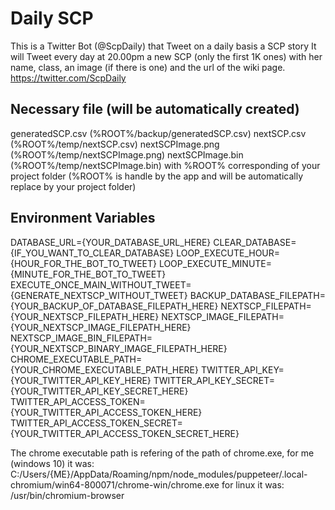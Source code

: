 # Daily SCP
This is a Twitter Bot (@ScpDaily) that Tweet on a daily basis a SCP story
It will Tweet every day at 20.00pm a new SCP (only the first 1K ones) with her name, class, an image (if there is one) and the url of the wiki page.
https://twitter.com/ScpDaily

## Necessary file (will be automatically created)
generatedSCP.csv (%ROOT%/backup/generatedSCP.csv)
nextSCP.csv (%ROOT%/temp/nextSCP.csv)
nextSCPImage.png (%ROOT%/temp/nextSCPImage.png)
nextSCPImage.bin (%ROOT%/temp/nextSCPImage.bin)
with %ROOT% corresponding of your project folder (%ROOT% is handle by the app and will be automatically replace by your project folder)

## Environment Variables
DATABASE_URL={YOUR_DATABASE_URL_HERE}
CLEAR_DATABASE={IF_YOU_WANT_TO_CLEAR_DATABASE}
LOOP_EXECUTE_HOUR={HOUR_FOR_THE_BOT_TO_TWEET}
LOOP_EXECUTE_MINUTE={MINUTE_FOR_THE_BOT_TO_TWEET}
EXECUTE_ONCE_MAIN_WITHOUT_TWEET={GENERATE_NEXTSCP_WITHOUT_TWEET}
BACKUP_DATABASE_FILEPATH={YOUR_BACKUP_OF_DATABASE_FILEPATH_HERE}
NEXTSCP_FILEPATH={YOUR_NEXTSCP_FILEPATH_HERE}
NEXTSCP_IMAGE_FILEPATH={YOUR_NEXTSCP_IMAGE_FILEPATH_HERE}
NEXTSCP_IMAGE_BIN_FILEPATH={YOUR_NEXTSCP_BINARY_IMAGE_FILEPATH_HERE}
CHROME_EXECUTABLE_PATH={YOUR_CHROME_EXECUTABLE_PATH_HERE}
TWITTER_API_KEY={YOUR_TWITTER_API_KEY_HERE}
TWITTER_API_KEY_SECRET={YOUR_TWITTER_API_KEY_SECRET_HERE}
TWITTER_API_ACCESS_TOKEN={YOUR_TWITTER_API_ACCESS_TOKEN_HERE}
TWITTER_API_ACCESS_TOKEN_SECRET={YOUR_TWITTER_API_ACCESS_TOKEN_SECRET_HERE}  
  
The chrome executable path is refering of the path of chrome.exe, for me (windows 10) it was:  
C:/Users/{ME}/AppData/Roaming/npm/node_modules/puppeteer/.local-chromium/win64-800071/chrome-win/chrome.exe
for linux it was:  
/usr/bin/chromium-browser